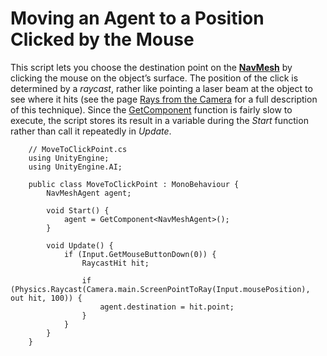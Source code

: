 # Moving an Agent to a Position Clicked by the Mouse

This script lets you choose the destination point on the [**NavMesh**][1] by clicking the mouse on the object’s surface. The position of the click is determined by a _raycast_, rather like pointing a laser beam at the object to see where it hits (see the page [Rays from the Camera](https://docs.unity3d.com/Manual/CameraRays.html) for a full description of this technique). Since the [GetComponent](https://docs.unity3d.com/ScriptReference/GameObject.GetComponent.html) function is fairly slow to execute, the script stores its result in a variable during the _Start_ function rather than call it repeatedly in _Update_.

```
    // MoveToClickPoint.cs
    using UnityEngine;
    using UnityEngine.AI;
    
    public class MoveToClickPoint : MonoBehaviour {
        NavMeshAgent agent;
        
        void Start() {
            agent = GetComponent<NavMeshAgent>();
        }
        
        void Update() {
            if (Input.GetMouseButtonDown(0)) {
                RaycastHit hit;
                
                if (Physics.Raycast(Camera.main.ScreenPointToRay(Input.mousePosition), out hit, 100)) {
                    agent.destination = hit.point;
                }
            }
        }
    }
```

[1]: ./Glossary.md "A mesh that Unity generates to approximate the walkable areas and obstacles in your environment for path finding and AI-controlled navigation."
